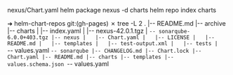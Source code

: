 nexus/Chart.yaml
helm package nexus -d charts
helm repo index charts

➜  helm-chart-repos git:(gh-pages) ✗ tree -L 2
.
|-- README.md
|-- archive
|-- charts
|   |-- index.yaml
|   |-- nexus-42.0.1.tgz
|   `-- sonarqube-6.0.0+403.tgz
|-- nexus
|   |-- Chart.yaml
|   |-- LICENSE
|   |-- README.md
|   |-- templates
|   |-- test-output.xml
|   |-- tests
|   `-- values.yaml
`-- sonarqube
    |-- CHANGELOG.md
    |-- Chart.lock
    |-- Chart.yaml
    |-- README.md
    |-- charts
    |-- templates
    |-- values.schema.json
    `-- values.yaml
